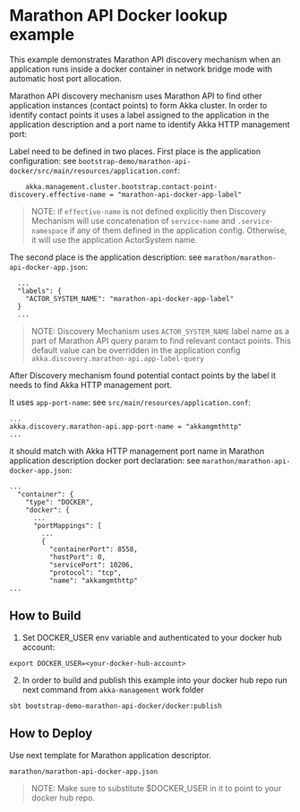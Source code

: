 Marathon API Docker lookup example
==================================

This example demonstrates Marathon API discovery mechanism when an application runs inside a docker container in 
network bridge mode with automatic host port allocation.

Marathon API discovery mechanism uses Marathon API to find other application instances (contact points) to form Akka cluster.
In order to identify contact points it uses a label assigned to the application in the application description and 
a port name to identify Akka HTTP management port:

Label need to be defined in two places. 
First place is the application configuration:
see `bootstrap-demo/marathon-api-docker/src/main/resources/application.conf`:
```
    akka.management.cluster.bootstrap.contact-point-discovery.effective-name = "marathon-api-docker-app-label"
```

> NOTE: if `effective-name` is not defined explicitly then Discovery Mechanism will use concatenation of
> `service-name` and `.service-namespace` if any of them defined in the application config. Otherwise, it will use
> the application ActorSystem name.

The second place is the application description:
see `marathon/marathon-api-docker-app.json`:
```
  ...
  "labels": {
    "ACTOR_SYSTEM_NAME": "marathon-api-docker-app-label"
  }
  ...

```

> NOTE: Discovery Mechanism uses `ACTOR_SYSTEM_NAME` label name as a part of Marathon API query param to find relevant contact points.
> This default value can be overridden in the application config `akka.discovery.marathon-api.app-label-query`

After Discovery mechanism found potential contact points by the label it needs to find Akka HTTP management port.

It uses `app-port-name`:
see `src/main/resources/application.conf`:
```
...
akka.discovery.marathon-api.app-port-name = "akkamgmthttp"
... 
``` 

it should match with Akka HTTP management port name in Marathon application description docker port declaration:
see `marathon/marathon-api-docker-app.json`:
```
...
  "container": {
    "type": "DOCKER",
    "docker": {
      ...
      "portMappings": [
        ...
        {
          "containerPort": 8558,
          "hostPort": 0,
          "servicePort": 10206,
          "protocol": "tcp",
          "name": "akkamgmthttp"
...
```

How to Build
------------

1. Set DOCKER_USER env variable and authenticated to your docker hub account:

`export DOCKER_USER=<your-docker-hub-account>`

2. In order to build and publish this example into your docker hub repo run next command from `akka-management` work folder

`sbt bootstrap-demo-marathon-api-docker/docker:publish`

How to Deploy
-------------

Use next template for Marathon application descriptor. 

`marathon/marathon-api-docker-app.json`

> NOTE: Make sure to substitute $DOCKER_USER in it to point to your docker hub repo.

